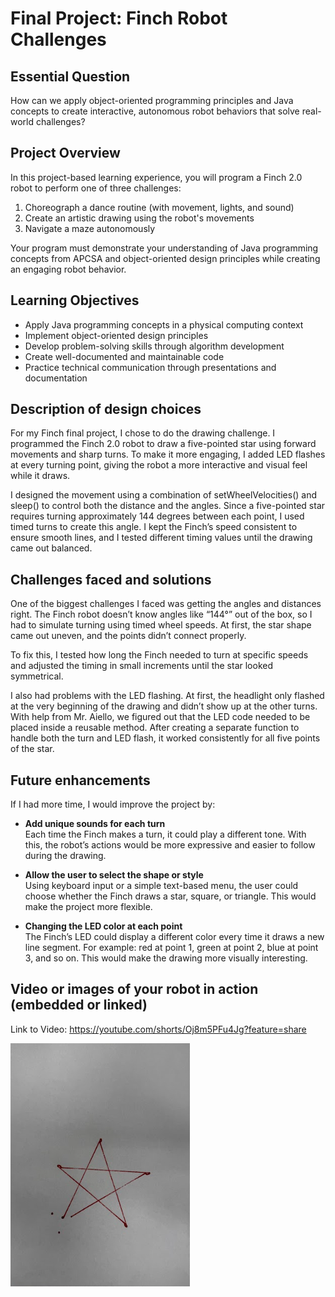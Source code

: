 # Final Project: Finch Robot Challenges

## Essential Question
How can we apply object-oriented programming principles and Java concepts to create interactive, autonomous robot behaviors that solve real-world challenges?

## Project Overview
In this project-based learning experience, you will program a Finch 2.0 robot to perform one of three challenges:
1. Choreograph a dance routine (with movement, lights, and sound)
2. Create an artistic drawing using the robot's movements
3. Navigate a maze autonomously

Your program must demonstrate your understanding of Java programming concepts from APCSA and object-oriented design principles while creating an engaging robot behavior.

## Learning Objectives
- Apply Java programming concepts in a physical computing context
- Implement object-oriented design principles
- Develop problem-solving skills through algorithm development
- Create well-documented and maintainable code
- Practice technical communication through presentations and documentation

## Description of design choices
For my Finch final project, I chose to do the drawing challenge. I programmed the Finch 2.0 robot to draw a five-pointed star using forward movements and sharp turns. To make it more engaging, I added LED flashes at every turning point, giving the robot a more interactive and visual feel while it draws.

I designed the movement using a combination of setWheelVelocities() and sleep() to control both the distance and the angles. Since a five-pointed star requires turning approximately 144 degrees between each point, I used timed turns to create this angle. I kept the Finch’s speed consistent to ensure smooth lines, and I tested different timing values until the drawing came out balanced.

## Challenges faced and solutions
One of the biggest challenges I faced was getting the angles and distances right. The Finch robot doesn’t know angles like “144°” out of the box, so I had to simulate turning using timed wheel speeds. At first, the star shape came out uneven, and the points didn’t connect properly.

To fix this, I tested how long the Finch needed to turn at specific speeds and adjusted the timing in small increments until the star looked symmetrical. 

I also had problems with the LED flashing. At first, the headlight only flashed at the very beginning of the drawing and didn’t show up at the other turns. With help from Mr. Aiello, we figured out that the LED code needed to be placed inside a reusable method. After creating a separate function to handle both the turn and LED flash, it worked consistently for all five points of the star.

## Future enhancements
If I had more time, I would improve the project by:

- **Add unique sounds for each turn**  
  Each time the Finch makes a turn, it could play a different tone. With this, the robot’s actions would be more expressive and easier to follow during the drawing.

- **Allow the user to select the shape or style**  
  Using keyboard input or a simple text-based menu, the user could choose whether the Finch draws a star, square, or triangle. This would make the project more flexible.

- **Changing the LED color at each point**  
  The Finch’s LED could display a different color every time it draws a new line segment. For example: red at point 1, green at point 2, blue at point 3, and so on. This would make the drawing more visually interesting.

## Video or images of your robot in action (embedded or linked)
Link to Video: https://youtube.com/shorts/Oj8m5PFu4Jg?feature=share

![alt text](image.png)
